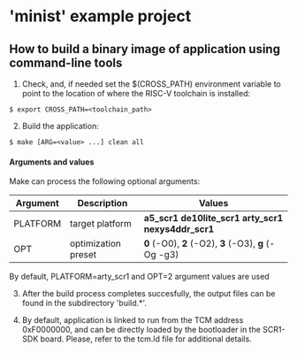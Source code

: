 # 'minist' example project

## How to build a binary image of application using command-line tools

1. Check, and, if needed set the $(CROSS_PATH) environment variable to point to the location of where the RISC-V toolchain is installed:

```
$ export CROSS_PATH=<toolchain_path>
```

2. Build the application:


```
$ make [ARG=<value> ...] clean all
```

#### Arguments and values

Make can process the following optional arguments:

Argument | Description | Values
------ | ----------- | ---------
PLATFORM  | target platform     | **a5_scr1** **de10lite_scr1** **arty_scr1** **nexys4ddr_scr1**
OPT       | optimization preset | **0** (-O0), **2** (-O2), **3** (-O3), **g** (-Og -g3)

By default, PLATFORM=arty_scr1 and OPT=2 argument values are used

3. After the build process completes succesfully, the output files can be found in the subdirectory 'build.\*'.

4. By default, application is linked to run from the TCM address 0xF0000000, and can be directly loaded by the bootloader in the SCR1-SDK board. Please, refer to the tcm.ld file for additional details.
